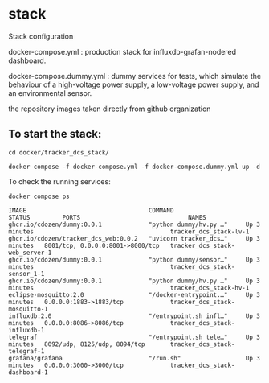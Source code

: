 # stack
Stack configuration

docker-compose.yml : production stack for influxdb-grafan-nodered dashboard.

docker-compose.dummy.yml : dummy services for tests, which simulate the behaviour of a high-voltage power supply, a low-voltage power supply, and an environmental sensor. 

the repository images taken directly from github organization

## To start the stack:
```
cd docker/tracker_dcs_stack/

docker compose -f docker-compose.yml -f docker-compose.dummy.yml up -d 
```

To check the running services:
```
docker compose ps 
```
```
IMAGE                                  COMMAND                    STATUS         PORTS                              NAMES
ghcr.io/cdozen/dummy:0.0.1             "python dummy/hv.py …"     Up 3 minutes                                      tracker_dcs_stack-lv-1
ghcr.io/cdozen/tracker_dcs_web:0.0.2   "uvicorn tracker_dcs…"     Up 3 minutes   8001/tcp, 0.0.0.0:8001->8000/tcp   tracker_dcs_stack-web_server-1
ghcr.io/cdozen/dummy:0.0.1             "python dummy/sensor…"     Up 3 minutes                                      tracker_dcs_stack-sensor_1-1
ghcr.io/cdozen/dummy:0.0.1             "python dummy/hv.py …"     Up 3 minutes                                      tracker_dcs_stack-hv-1
eclipse-mosquitto:2.0                  "/docker-entrypoint.…"     Up 3 minutes   0.0.0.0:1883->1883/tcp             tracker_dcs_stack-mosquitto-1
influxdb:2.0                           "/entrypoint.sh infl…"     Up 3 minutes   0.0.0.0:8086->8086/tcp             tracker_dcs_stack-influxdb-1
telegraf                               "/entrypoint.sh tele…"     Up 3 minutes   8092/udp, 8125/udp, 8094/tcp       tracker_dcs_stack-telegraf-1
grafana/grafana                        "/run.sh"                  Up 3 minutes   0.0.0.0:3000->3000/tcp             tracker_dcs_stack-dashboard-1

```

